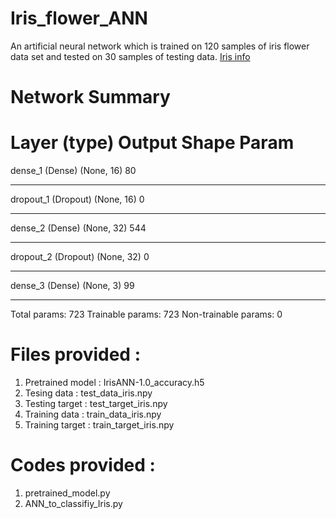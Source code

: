 # Iris_flower_ANN

An artificial neural network which is trained on 120 samples of iris flower data set and tested on 30 samples of testing data.
[Iris info](https://en.wikipedia.org/wiki/Iris_flower_data_set)

# Network Summary

Layer (type)                 Output Shape              Param    
=================================================================
dense_1 (Dense)              (None, 16)                80        
_________________________________________________________________
dropout_1 (Dropout)          (None, 16)                0         
_________________________________________________________________
dense_2 (Dense)              (None, 32)                544       
_________________________________________________________________
dropout_2 (Dropout)          (None, 32)                0         
_________________________________________________________________
dense_3 (Dense)              (None, 3)                 99        
_________________________________________________________________

Total params: 723
Trainable params: 723
Non-trainable params: 0

# Files provided  :
1. Pretrained model  : IrisANN-1.0_accuracy.h5
2. Tesing data       : test_data_iris.npy
3. Testing target    : test_target_iris.npy
4. Training data     : train_data_iris.npy
5. Training target   : train_target_iris.npy

# Codes provided :
1. pretrained_model.py
2. ANN_to_classifiy_Iris.py
